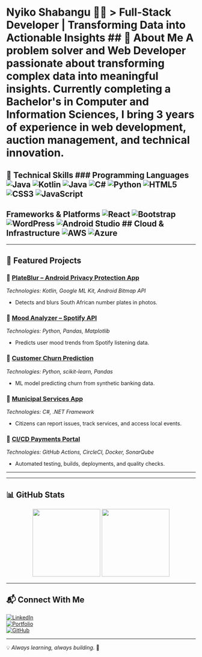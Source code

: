 # Nyiko Shabangu 👨‍💻 > Full-Stack Developer | Transforming Data into Actionable Insights ## 🚀 About Me A problem solver and Web Developer passionate about transforming complex data into meaningful insights. Currently completing a Bachelor's in Computer and Information Sciences, I bring 3 years of experience in web development, auction management, and technical innovation. 

## 🚀 Technical Skills ### Programming Languages ![Java](https://img.shields.io/badge/Java-ED8B00?style=for-the-badge&logo=java&logoColor=white) ![Kotlin](https://img.shields.io/badge/Kotlin-0095D5?style=for-the-badge&logo=kotlin&logoColor=white) ![Java](https://img.shields.io/badge/Java-ED8B00?style=for-the-badge&logo=java&logoColor=white) ![C#](https://img.shields.io/badge/C%23-239120?style=for-the-badge&logo=c-sharp&logoColor=white) ![Python](https://img.shields.io/badge/Python-14354C?style=for-the-badge&logo=python&logoColor=white) ![HTML5](https://img.shields.io/badge/HTML5-E34F26?style=for-the-badge&logo=html5&logoColor=white) ![CSS3](https://img.shields.io/badge/CSS3-1572B6?style=for-the-badge&logo=css3&logoColor=white) ![JavaScript](https://img.shields.io/badge/JavaScript-F7DF1E?style=for-the-badge&logo=javascript&logoColor=black) 

## Frameworks & Platforms ![React](https://img.shields.io/badge/React-20232A?style=for-the-badge&logo=react&logoColor=61DAFB) ![Bootstrap](https://img.shields.io/badge/Bootstrap-563D7C?style=for-the-badge&logo=bootstrap&logoColor=white) ![WordPress](https://img.shields.io/badge/WordPress-006E9C?style=for-the-badge&logo=wordpress&logoColor=white) ![Android Studio](https://img.shields.io/badge/Android_Studio-3DDC84?style=for-the-badge&logo=android-studio&logoColor=white) ## Cloud & Infrastructure ![AWS](https://img.shields.io/badge/Amazon_AWS-232F3E?style=for-the-badge&logo=amazon-aws&logoColor=white) ![Azure](https://img.shields.io/badge/Microsoft_Azure-0089D6?style=for-the-badge&logo=microsoft-azure&logoColor=white) 
---

## 🌟 Featured Projects  

### 🔹 [PlateBlur – Android Privacy Protection App](https://github.com/Nyiko-Shabangu/PlateBlur)  
*Technologies: Kotlin, Google ML Kit, Android Bitmap API*  
- Detects and blurs South African number plates in photos.  

### 🔹 [Mood Analyzer – Spotify API](https://github.com/Nyiko-Shabangu/Mood-Analyser)  
*Technologies: Python, Pandas, Matplotlib*  
- Predicts user mood trends from Spotify listening data.  

### 🔹 [Customer Churn Prediction](https://github.com/Nyiko-Shabangu/Churn-Prediction-Project)  
*Technologies: Python, scikit-learn, Pandas*  
- ML model predicting churn from synthetic banking data.  

### 🔹 [Municipal Services App](https://github.com/Nyiko-Shabangu/Municipal-Services-App)  
*Technologies: C#, .NET Framework*  
- Citizens can report issues, track services, and access local events.  

### 🔹 [CI/CD Payments Portal](https://github.com/Nyiko-Shabangu/Payments-Portal)  
*Technologies: GitHub Actions, CircleCI, Docker, SonarQube*  
- Automated testing, builds, deployments, and quality checks.  

---
---

## 📊 GitHub Stats  

<div align="center">
  <img height="180em" src="https://github-readme-stats.vercel.app/api?username=nyiko-shabangu&show_icons=true&theme=radical&include_all_commits=true&count_private=true"/>
  <img height="180em" src="https://github-readme-stats.vercel.app/api/top-langs/?username=nyiko-shabangu&layout=compact&theme=radical"/>
</div>  

---

## 📬 Connect With Me  

[![LinkedIn](https://img.shields.io/badge/LinkedIn-0077B5?style=for-the-badge&logo=linkedin&logoColor=white)](https://www.linkedin.com/in/nyikoshabangu)  
[![Portfolio](https://img.shields.io/badge/Portfolio-FF5722?style=for-the-badge&logo=google-chrome&logoColor=white)](https://nyikoportfolio.vercel.app/)  
[![GitHub](https://img.shields.io/badge/GitHub-100000?style=for-the-badge&logo=github&logoColor=white)](https://github.com/Nyiko-Shabangu)  

---

💡 *Always learning, always building.* 🚀  
